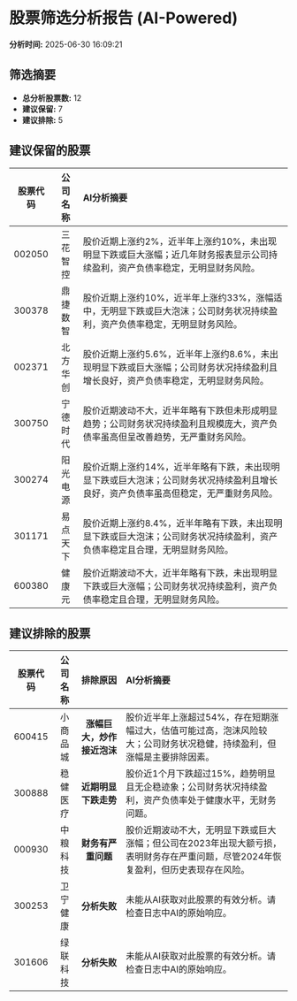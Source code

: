 # 股票筛选分析报告 (AI-Powered)

**分析时间:** 2025-06-30 16:09:21

## 筛选摘要

- **总分析股票数:** 12
- **建议保留:** 7
- **建议排除:** 5

## 建议保留的股票

| 股票代码 | 公司名称 | AI分析摘要 |
|:---:|:---:|:---|
| 002050 | 三花智控 | 股价近期上涨约2%，近半年上涨约10%，未出现明显下跌或巨大涨幅；近几年财务报表显示公司持续盈利，资产负债率稳定，无明显财务风险。 |
| 300378 | 鼎捷数智 | 股价近期上涨约10%，近半年上涨约33%，涨幅适中，无明显下跌或巨大泡沫；公司财务状况持续盈利，资产负债率稳定，无明显财务风险。 |
| 002371 | 北方华创 | 股价近期上涨约5.6%，近半年上涨约8.6%，未出现明显下跌或巨大涨幅；公司财务状况持续盈利且增长良好，资产负债率稳定，无明显财务风险。 |
| 300750 | 宁德时代 | 股价近期波动不大，近半年略有下跌但未形成明显趋势；公司财务状况持续盈利且规模庞大，资产负债率虽高但呈改善趋势，无严重财务风险。 |
| 300274 | 阳光电源 | 股价近期上涨约14%，近半年略有下跌，未出现明显下跌或巨大泡沫；公司财务状况持续盈利且增长良好，资产负债率虽高但稳定，无严重财务风险。 |
| 301171 | 易点天下 | 股价近期上涨约8.4%，近半年略有下跌，未出现明显下跌或巨大泡沫；公司财务状况持续盈利，资产负债率稳定且合理，无明显财务风险。 |
| 600380 | 健康元 | 股价近期波动不大，近半年略有下跌，未出现明显下跌或巨大涨幅；公司财务状况持续盈利，资产负债率稳定且合理，无明显财务风险。 |

## 建议排除的股票

| 股票代码 | 公司名称 | 排除原因 | AI分析摘要 |
|:---:|:---:|:---:|:---|
| 600415 | 小商品城 | **涨幅巨大，炒作接近泡沫** | 股价近半年上涨超过54%，存在短期涨幅过大，估值可能过高，泡沫风险较大；公司财务状况稳健，持续盈利，但涨幅是主要排除因素。 |
| 300888 | 稳健医疗 | **近期明显下跌走势** | 股价近1个月下跌超过15%，趋势明显且无企稳迹象；公司财务状况持续盈利，资产负债率处于健康水平，无财务问题。 |
| 000930 | 中粮科技 | **财务有严重问题** | 股价近期波动不大，无明显下跌或巨大涨幅；但公司在2023年出现大额亏损，表明财务存在严重问题，尽管2024年恢复盈利，但历史表现存在风险。 |
| 300253 | 卫宁健康 | **分析失败** | 未能从AI获取对此股票的有效分析。请检查日志中AI的原始响应。 |
| 301606 | 绿联科技 | **分析失败** | 未能从AI获取对此股票的有效分析。请检查日志中AI的原始响应。 |
